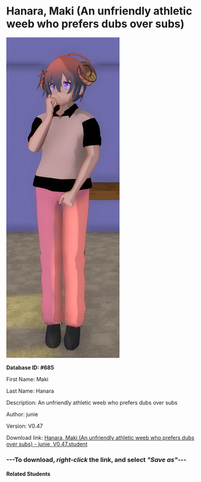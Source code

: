 # Hanara, Maki (An unfriendly athletic weeb who prefers dubs over subs)

<img src="Files/Hanara, Maki (An unfriendly athletic weeb who prefers dubs over subs).png" title="Hanara, Maki (An unfriendly athletic weeb who prefers dubs over subs) - junie, V0.47">

**Database ID: #685**

First Name: Maki

Last Name: Hanara

Description: An unfriendly athletic weeb who prefers dubs over subs

Author: junie

Version: V0.47

Download link: <a href="https://raw.githubusercontent.com/Arbiter1223/Daigaku-Gurashi-Custom-Students/master/Students/Files/Hanara%2C%20Maki%20(An%20unfriendly%20athletic%20weeb%20who%20prefers%20dubs%20over%20subs)%20-%20junie%2C%20V0.47.student">Hanara, Maki (An unfriendly athletic weeb who prefers dubs over subs) - junie, V0.47.student</a>

### ---**To download, _right-click_ the link, and select _"Save as"_**---

#### Related Students

